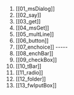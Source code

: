 1. [[01_msDialog]]
2. [[02_say]]
3. [[03_get]]
4. [[04_msGet]]
5. [[05_multLine]]
6. [[06_button]]
7. [[07_enchoice]] -----
8. [[08_enchBar]]
9. [[09_checkBox]]
10. [[10_tBar]]
11. [[11_radio]]
12. [[12_folder]]
13. [[13_fwIputBox]]




